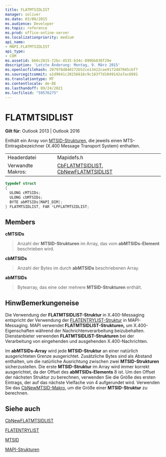 ```yaml
---
title: FLATMTSIDLIST
manager: soliver
ms.date: 03/09/2015
ms.audience: Developer
ms.topic: reference
ms.prod: office-online-server
ms.localizationpriority: medium
api_name:
- MAPI.FLATMTSIDLIST
api_type:
- COM
ms.assetid: b66c2815-72bc-4535-b34c-899bb830f29e
description: 'Letzte Änderung: Montag, 9. März 2015'
ms.openlocfilehash: 207978d840272b52ce13422cae9172dd7045cbf7
ms.sourcegitcommit: a1d9041c20256616c9c183f7d1049142a7ac6991
ms.translationtype: MT
ms.contentlocale: de-DE
ms.lasthandoff: 09/24/2021
ms.locfileid: "59576275"
---
```

# <a name="flatmtsidlist"></a>FLATMTSIDLIST

  
  
**Gilt für**: Outlook 2013 | Outlook 2016 
  
Enthält ein Array von [MTSID-Strukturen,](mtsid.md) die jeweils einen MTS-Eintragsbezeichner (X.400 Message Transport System) enthalten. 
  
|||
|:-----|:-----|
|Headerdatei  <br/> |Mapidefs.h  <br/> |
|Verwandte Makros:  <br/> |[CbFLATMTSIDLIST](cbflatmtsidlist.md), [CbNewFLATMTSIDLIST](cbnewflatmtsidlist.md) <br/> |
   
```cpp
typedef struct
{
  ULONG cMTSIDs;
  ULONG cbMTSIDs;
  BYTE abMTSIDs[MAPI_DIM];
} FLATMTSIDLIST, FAR *LPFLATMTSIDLIST;

```

## <a name="members"></a>Members

 **cMTSIDs**
  
> Anzahl der **MTSID-Strukturen** im Array, das vom **abMTSIDs-Element** beschrieben wird. 
    
 **cbMTSIDs**
  
> Anzahl der Bytes im durch **abMTSIDs** beschriebenen Array.
    
 **abMTSIDs**
  
> Bytearray, das eine oder mehrere **MTSID-Strukturen** enthält. 
    
## <a name="remarks"></a>HinwBemerkungeneise

Die Verwendung der **FLATMTSIDLIST-Struktur** in X.400-Messaging entspricht der Verwendung der [FLATENTRYLIST-Struktur](flatentrylist.md) in MAPI-Messaging. MAPI verwendet **FLATMTSIDLIST-Strukturen,** um X.400-Eigenschaften während der Nachrichtenverarbeitung beizubehalten. Dienstanbieter verwenden **FLATMTSIDLIST-Strukturen** bei der Verarbeitung von eingehenden und ausgehenden X.400-Nachrichten. 
  
Im **abMTSIDs-Array** wird jede **MTSID-Struktur** an einer natürlich ausgerichteten Grenze ausgerichtet. Zusätzliche Bytes sind als Abstand enthalten, um die natürliche Ausrichtung zwischen zwei **MTSID-Strukturen** sicherzustellen. Die erste **MTSID-Struktur** im Array wird immer korrekt ausgerichtet, da der Offset des **abMTSIDs-Elements** 8 ist. Um den Offset der nächsten Struktur zu berechnen, verwenden Sie die Größe des ersten Eintrags, der auf das nächste Vielfache von 4 aufgerundet wird. Verwenden Sie das [CbNewMTSID-Makro,](cbnewmtsid.md) um die Größe einer **MTSID-Struktur** zu berechnen. 
  
## <a name="see-also"></a>Siehe auch



[CbNewFLATMTSIDLIST](cbnewflatmtsidlist.md)
  
[FLATENTRYLIST](flatentrylist.md)
  
[MTSID](mtsid.md)


[MAPI-Strukturen](mapi-structures.md)

